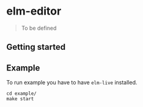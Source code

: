 # elm-editor

> To be defined

## Getting started


## Example
To run example you have to have `elm-live` installed.
```shell
cd example/
make start
```
